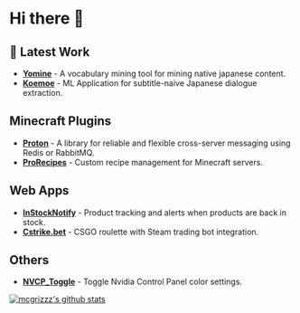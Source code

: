 # Hi there 👋

## 🤖 Latest Work
- [**Yomine**](https://github.com/mcgrizzz/Yomine) - A vocabulary mining tool for mining native japanese content.
- [**Koemoe**](https://github.com/mcgrizzz/Koemoe) - ML Application for subtitle-naive Japanese dialogue extraction.

## Minecraft Plugins
- [**Proton**](https://github.com/mcgrizzz/Proton) - A library for reliable and flexible cross-server messaging using Redis or RabbitMQ.
- [**ProRecipes**](https://github.com/mcgrizzz/ProRecipes) - Custom recipe management for Minecraft servers.

## Web Apps
- [**InStockNotify**](https://github.com/mcgrizzz/InStockNotify) - Product tracking and alerts when products are back in stock.
- [**Cstrike.bet**](https://github.com/mcgrizzz/Cstrike.bet) - CSGO roulette with Steam trading bot integration.

## Others
- [**NVCP_Toggle**](https://github.com/mcgrizzz/NVCP_Toggle) - Toggle Nvidia Control Panel color settings.

[![mcgrizzz's github stats](https://github-readme-stats.vercel.app/api?username=mcgrizzz&theme=tokyonight)](https://github.com/anuraghazra/github-readme-stats)

